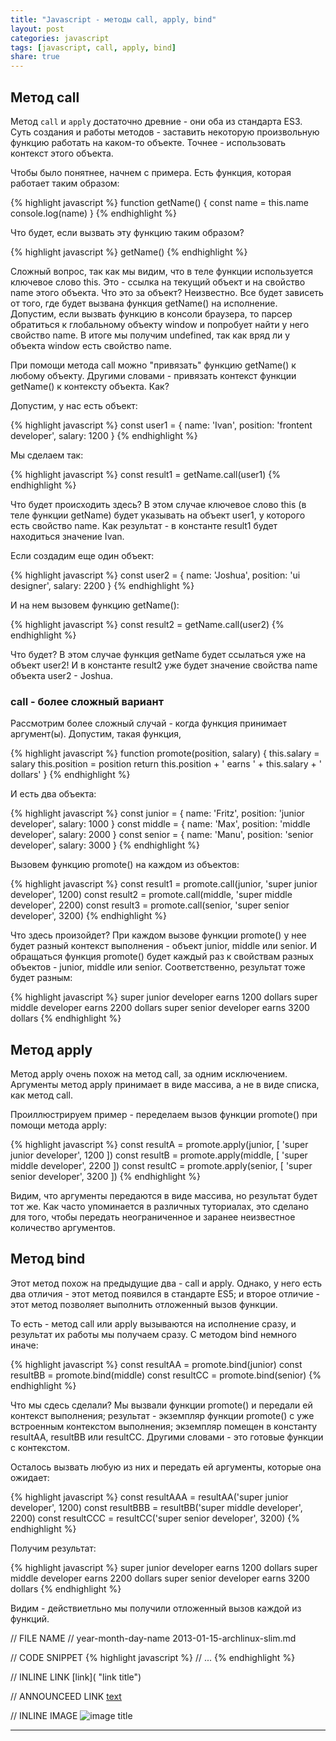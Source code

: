 ```yaml
---
title: "Javascript - методы call, apply, bind"
layout: post
categories: javascript
tags: [javascript, call, apply, bind]
share: true
---
```


## Метод call

Метод `call` и `apply` достаточно древние - они оба из стандарта ES3. Суть создания и работы методов - заставить некоторую произвольную функцию работать на каком-то объекте. Точнее - использовать контекст этого объекта.

Чтобы было понятнее, начнем с примера. Есть функция, которая работает таким образом:

{% highlight javascript %}
function getName() {
  const name = this.name
  console.log(name)
}
{% endhighlight %}

Что будет, если вызвать эту функцию таким образом?

{% highlight javascript %}
getName()
{% endhighlight %}

Сложный вопрос, так как мы видим, что в теле функции используется ключевое слово this. Это - ссылка на текущий объект и на свойство name этого объекта. Что это за объект? Неизвестно. Все будет зависеть от того, где будет вызвана функция getName() на исполнение. Допустим, если вызвать функцию в консоли браузера, то парсер обратиться к глобальному объекту window и попробует найти у него свойство name. В итоге мы получим undefined, так как вряд ли у объекта window есть свойство name.

При помощи метода call можно "привязать" функцию getName() к любому объекту. Другими словами - привязать контекст функции getName() к контексту объекта. Как?

Допустим, у нас есть объект:

{% highlight javascript %}
const user1 = {
  name: 'Ivan',
  position: 'frontent developer',
  salary: 1200
}
{% endhighlight %}

Мы сделаем так:

{% highlight javascript %}
const result1 = getName.call(user1)
{% endhighlight %}

Что будет происходить здесь? В этом случае ключевое слово this (в теле функции getName) будет указывать на объект user1, у которого есть свойство name. Как результат - в константе result1 будет находиться значение Ivan.

Если создадим еще один объект:

{% highlight javascript %}
const user2 = {
  name: 'Joshua',
  position: 'ui designer',
  salary: 2200
}
{% endhighlight %}

И на нем вызовем функцию getName():

{% highlight javascript %}
const result2 = getName.call(user2)
{% endhighlight %}

Что будет? В этом случае функция getName будет ссылаться уже на объект user2! И в константе result2 уже будет значение свойства name объекта user2 - Joshua.

### call - более сложный вариант

Рассмотрим более сложный случай - когда функция принимает аргумент(ы). Допустим, такая функция,

{% highlight javascript %}
function promote(position, salary) {
  this.salary = salary
  this.position = position
  return this.position + ' earns ' + this.salary + ' dollars'
}
{% endhighlight %}

И есть два объекта:

{% highlight javascript %}
const junior = {
  name: 'Fritz',
  position: 'junior developer',
  salary: 1000
}
const middle = {
  name: 'Max',
  position: 'middle developer',
  salary: 2000
}
const senior = {
  name: 'Manu',
  position: 'senior developer',
  salary: 3000
}
{% endhighlight %}

Вызовем функцию promote() на каждом из объектов:

{% highlight javascript %}
const result1 = promote.call(junior, 'super junior developer', 1200)
const result2 = promote.call(middle, 'super middle developer', 2200)
const result3 = promote.call(senior, 'super senior developer', 3200)
{% endhighlight %}

Что здесь произойдет? При каждом вызове функции promote() у нее будет разный контекст выполнения - объект junior, middle или senior. И обращаться функция promote() будет каждый раз к свойствам разных объектов - junior, middle или senior. Соответственно, результат тоже будет разным:

{% highlight javascript %}
super junior developer earns 1200 dollars
super middle developer earns 2200 dollars
super senior developer earns 3200 dollars
{% endhighlight %}

## Метод apply

Метод apply очень похож на метод call, за одним исключением. Аргументы метод apply принимает в виде массива, а не в виде списка, как метод call.

Проиллюстрируем пример - переделаем вызов функции promote() при помощи метода apply:

{% highlight javascript %}
const resultA = promote.apply(junior, [ 'super junior developer', 1200 ])
const resultB = promote.apply(middle, [ 'super middle developer', 2200 ])
const resultC = promote.apply(senior, [ 'super senior developer', 3200 ])
{% endhighlight %}

Видим, что аргументы передаются в виде массива, но результат будет тот же. Как часто упоминается в различных туториалах, это сделано для того, чтобы передать неограниченное и заранее неизвестное количество аргументов.

## Метод bind

Этот метод похож на предыдущие два - call и apply. Однако, у него есть два отличия - этот метод появился в стандарте ES5; и второе отличие - этот метод позволяет выполнить отложенный вызов функции.

То есть - метод call или apply вызываются на исполнение сразу, и результат их работы мы получаем сразу. С методом bind немного иначе:

{% highlight javascript %}
const resultAA = promote.bind(junior)
const resultBB = promote.bind(middle)
const resultCC = promote.bind(senior)
{% endhighlight %}

Что мы сдесь сделали? Мы вызвали функции promote() и передали ей контекст выполнения; результат - экземпляр функции promote() с уже встроенным контекстом выполнения; экземпляр помещен в константу resultAA, resultBB или resultCC. Другими словами - это готовые функции с контекстом.

Осталось вызвать любую из них и передать ей аргументы, которые она ожидает:

{% highlight javascript %}
const resultAAA = resultAA('super junior developer', 1200)
const resultBBB = resultBB('super middle developer', 2200)
const resultCCC = resultCC('super senior developer', 3200)
{% endhighlight %}

Получим результат:

{% highlight javascript %}
super junior developer earns 1200 dollars
super middle developer earns 2200 dollars
super senior developer earns 3200 dollars
{% endhighlight %}

Видим - действиетльно мы получили отложенный вызов каждой из функций.


// FILE NAME
// year-month-day-name
2013-01-15-archlinux-slim.md

// CODE SNIPPET
{% highlight javascript %}
// ...
{% endhighlight %}

// INLINE LINK
[link]( "link title")

// ANNOUNCEED LINK
[text][1]

// INLINE IMAGE
![image title]({{site.url}}/images/uploads/2015/08/image.jpg "image alt")

***
[1]: http://speckyboy.com/2015/01/26/six-common-freelancing-myths/ "Six Common Freelancing Myths"
